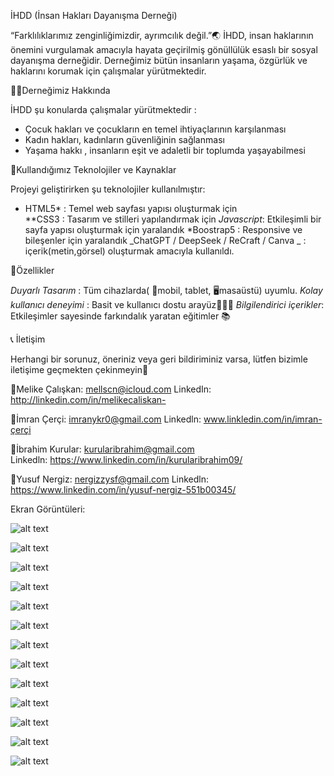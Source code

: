 İHDD (İnsan Hakları Dayanışma Derneği)

“Farklılıklarımız zenginliğimizdir, ayrımcılık değil.”🌏
İHDD, insan haklarının önemini vurgulamak amacıyla hayata geçirilmiş gönüllülük esaslı bir sosyal dayanışma derneğidir. Derneğimiz bütün insanların yaşama, özgürlük ve haklarını korumak için çalışmalar yürütmektedir.

✍🏻Derneğimiz Hakkında

İHDD şu konularda çalışmalar yürütmektedir :

- Çocuk hakları ve çocukların en temel ihtiyaçlarının karşılanması
- Kadın hakları, kadınların güvenliğinin sağlanması
- Yaşama hakkı , insanların eşit ve adaletli bir toplumda yaşayabilmesi

🤖Kullandığımız Teknolojiler ve Kaynaklar

Projeyi geliştirirken şu teknolojiler kullanılmıştır:

- HTML5* : Temel web sayfası yapısı oluşturmak için  
  \*\*CSS3 : Tasarım ve stilleri yapılandırmak için
  *Javascript*: Etkileşimli bir sayfa yapısı oluşturmak için yaralandık
  *Boostrap5 : Responsive ve bileşenler için yaralandık
  _ChatGPT / DeepSeek / ReCraft / Canva _ : içerik(metin,görsel) oluşturmak amacıyla kullanıldı.

📌Özellikler

_Duyarlı Tasarım_ : Tüm cihazlarda( 📱mobil, tablet, 🖥️masaüstü) uyumlu.
_Kolay kullanıcı deneyimi_ : Basit ve kullanıcı dostu arayüz👩🏻‍💻
_Bilgilendirici içerikler_: Etkileşimler sayesinde farkındalık yaratan eğitimler 📚

📞 İletişim

Herhangi bir sorunuz, öneriniz veya geri bildiriminiz varsa, lütfen bizimle iletişime geçmekten çekinmeyin💚

📧Melike Çalışkan: mellscn@icloud.com
LinkedIn: http://linkedin.com/in/melikecaliskan-

📧İmran Çerçi: imranykr0@gmail.com
Linkedln: www.linkledin.com/in/imran-çerçi

📧İbrahim Kurular: kurularibrahim@gmail.com  
Linkedln: https://www.linkedin.com/in/kurularibrahim09/

📧Yusuf Nergiz: nergizzysf@gmail.com
Linkedln: https://www.linkedin.com/in/yusuf-nergiz-551b00345/

Ekran Görüntüleri:

![alt text](<image/Ekran Resmi 2025-02-03 14.05.57.png>)

![alt text](<image/Ekran Resmi 2025-02-03 14.06.21.png>)

![alt text](<image/Ekran Resmi 2025-02-03 14.07.53.png>)

![alt text](<image/Ekran Resmi 2025-02-03 14.07.00.png>)

![alt text](<image/Ekran Resmi 2025-02-03 14.08.38.png>)

![alt text](<image/Ekran Resmi 2025-02-03 14.08.47.png>)

![alt text](<image/Ekran Resmi 2025-02-03 14.09.56.png>)

![alt text](<image/Ekran Resmi 2025-02-03 14.10.06.png>)

![alt text](<image/Ekran Resmi 2025-02-03 14.11.01.png>)

![alt text](<image/Ekran Resmi 2025-02-03 14.11.13.png>)

![alt text](<image/Ekran Resmi 2025-02-03 14.11.22.png>)

![alt text](<image/Ekran Resmi 2025-02-03 14.11.34.png>)

![alt text](<image/Ekran Resmi 2025-02-03 14.11.43.png>)
